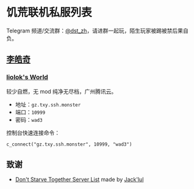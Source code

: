 # 饥荒联机私服列表

Telegram 频道/交流群：[@dst_zh](https://t.me/dst_zh)，请进群一起玩，陌生玩家被踢被禁后果自负。

## [李皓奇](https://t.me/liolok)

### [liolok's World](https://dstserverlist.appspot.com/server/a2b55ff7cad36170d4ba5111fab841a4d6085691)

较少自燃，无 mod 纯净无尽档，广州腾讯云。

- 地址：`gz.txy.ssh.monster`
- 端口：`10999`
- 密码：`wad3`

控制台快速连接命令：

`c_connect("gz.txy.ssh.monster", 10999, "wad3")`

## 致谢

- [Don't Starve Together Server List](https://dstserverlist.appspot.com/) made by [Jack'lul](https://jacklul.github.io/)
